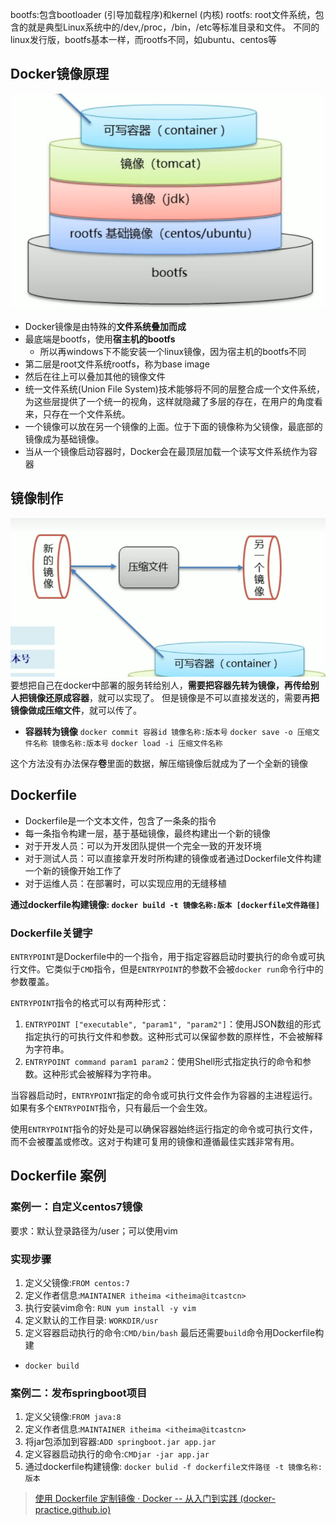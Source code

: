 bootfs:包含bootloader (引导加载程序)和kernel (内核)
rootfs: root文件系统，包含的就是典型Linux系统中的/dev,/proc，/bin，/etc等标准目录和文件。
不同的linux发行版，bootfs基本一样，而rootfs不同，如ubuntu、centos等
## Docker镜像原理
![](addition/Pasted%20image%2020230920093626.png)
- Docker镜像是由特殊的**文件系统叠加而成**
- 最底端是bootfs，使用**宿主机的bootfs**
	- 所以再windows下不能安装一个linux镜像，因为宿主机的bootfs不同
- 第二层是root文件系统rootfs，称为base image
- 然后在往上可以叠加其他的镜像文件
- 统一文件系统(Union File System)技术能够将不同的层整合成一个文件系统，为这些层提供了一个统一的视角，这样就隐藏了多层的存在，在用户的角度看来，只存在一个文件系统。
- 一个镜像可以放在另一个镜像的上面。位于下面的镜像称为父镜像，最底部的镜像成为基础镜像。
- 当从一个镜像启动容器时，Docker会在最顶层加载一个读写文件系统作为容器
## 镜像制作
![](addition/Pasted%20image%2020230920093639.png)
要想把自己在docker中部署的服务转给别人，**需要把容器先转为镜像，再传给别人把镜像还原成容器**，就可以实现了。
但是镜像是不可以直接发送的，需要再**把镜像做成压缩文件**，就可以传了。

- **容器转为镜像**
  `docker commit 容器id 镜像名称:版本号`
  `docker save -o 压缩文件名称 镜像名称:版本号`
  `docker load -i 压缩文件名称`

这个方法没有办法保存**卷**里面的数据，解压缩镜像后就成为了一个全新的镜像

## Dockerfile
- Dockerfile是一个文本文件，包含了一条条的指令
- 每一条指令构建一层，基于基础镜像，最终构建出一个新的镜像
- 对于开发人员：可以为开发团队提供一个完全一致的开发环境
- 对于测试人员：可以直接拿开发时所构建的镜像或者通过Dockerfile文件构建一个新的镜像开始工作了
- 对于运维人员：在部署时，可以实现应用的无缝移植

**通过dockerfile构建镜像: `docker build -t 镜像名称:版本 [dockerfile文件路径] `**
### Dockerfile关键字
`ENTRYPOINT`是Dockerfile中的一个指令，用于指定容器启动时要执行的命令或可执行文件。它类似于`CMD`指令，但是`ENTRYPOINT`的参数不会被`docker run`命令行中的参数覆盖。

`ENTRYPOINT`指令的格式可以有两种形式：

1. `ENTRYPOINT ["executable", "param1", "param2"]`：使用JSON数组的形式指定执行的可执行文件和参数。这种形式可以保留参数的原样性，不会被解释为字符串。
2. `ENTRYPOINT command param1 param2`：使用Shell形式指定执行的命令和参数。这种形式会被解释为字符串。

当容器启动时，`ENTRYPOINT`指定的命令或可执行文件会作为容器的主进程运行。如果有多个`ENTRYPOINT`指令，只有最后一个会生效。

使用`ENTRYPOINT`指令的好处是可以确保容器始终运行指定的命令或可执行文件，而不会被覆盖或修改。这对于构建可复用的镜像和遵循最佳实践非常有用。

## Dockerfile 案例
### 案例一：自定义centos7镜像
要求：默认登录路径为/user；可以使用vim
### 实现步骤
1. 定义父镜像:`FROM centos:7`
2. 定义作者信息:`MAINTAINER itheima <itheima@itcastcn>`
3. 执行安装vim命令: `RUN yum install -y vim`
4. 定义默认的工作目录: `WORKDIR/usr`
5. 定义容器启动执行的命令:`CMD/bin/bash`
最后还需要`build`命令用Dockerfile构建
- `docker build`
### 案例二：发布springboot项目
1. 定义父镜像:`FROM java:8`
2. 定义作者信息:`MAINTAINER itheima <itheima@itcastcn>`
3. 将jar包添加到容器:`ADD springboot.jar app.jar`
4. 定义容器启动执行的命令:`CMDjar -jar app.jar`
5. 通过dockerfile构建镜像: `docker bulid -f dockerfile文件路径 -t 镜像名称:版本`
> [使用 Dockerfile 定制镜像 · Docker -- 从入门到实践 (docker-practice.github.io)](https://docker-practice.github.io/zh-cn/image/build.html)